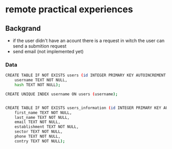 # remote practical experiences

## Backgrand
- if the user didn't have an acount there is a request in witch the user can send a submition request
- send email (not implemented yet)

### Data
~~~bash
CREATE TABLE IF NOT EXISTS users (id INTEGER PRIMARY KEY AUTOINCREMENT NOT NULL,
    username TEXT NOT NULL,
    hash TEXT NOT NULL);

CREATE UNIQUE INDEX username ON users (username);


CREATE TABLE IF NOT EXISTS users_information (id INTEGER PRIMARY KEY AUTOINCREMENT NOT NULL,
    first_name TEXT NOT NULL,
    last_name TEXT NOT NULL,
    email TEXT NOT NULL,
    establishment TEXT NOT NULL,
    sector TEXT NOT NULL,
    phone TEXT NOT NULL,
    contry TEXT NOT NULL);


~~~